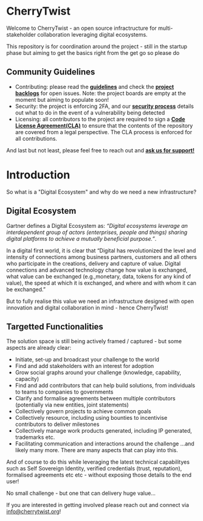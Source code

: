 # CherryTwist
Welcome to CherryTwist - an open source infractructure for multi-stakeholder collaboration leveraging digital ecosystems. 

This repository is for coordination around the project - still in the startup phase but aiming to get the basics right from the get go so please do

## Community Guidelines
- Contributing: please read the **[guidelines](https://github.com/cherrytwist/.github/blob/master/CONTRIBUTING.md)** and check the **[project backlogs](https://github.com/orgs/cherrytwist/projects)** for open issues. Note: the project boards are empty at the moment but aiming to populate soon!
- Security: the project is enforcing 2FA, and our **[security process](https://github.com/cherrytwist/.github/blob/master/SECURITY.md)** details out what to do in the event of a vulnerability being detected
- Licensing: all contributors to the project are required to sign a **[Code License Agreement(CLA)](https://github.com/cherrytwist/.github/blob/master/CLA.md)** to ensure that the contents of the repository are covered from a legal perspective. The CLA process is enforced for all contributions. 

And last but not least, please feel free to reach out and **[ask us for support!](https://github.com/cherrytwist/.github/blob/master/SUPPORT.md)**

# Introduction
So what is a "Digital Ecosystem" and why do we need a new infrastructure? 

## Digital Ecosystem
Gartner defines a Digital Ecosystem as: *“Digital ecosystems leverage an interdependent group of actors (enterprises, people and things) sharing digital platforms to achieve a mutually beneficial purpose.”*. 

In a digital first world, it is clear that “Digital has revolutionized the level and intensity of connections among business partners, customers and all others who participate in the creations, delivery and capture of value. Digital connections and advanced technology change how value is exchanged, what value can be exchanged (e.g.,monetary, data, tokens for any kind of value), the speed at which it is exchanged, and where and with whom it can be exchanged.”

But to fully realise this value we need an infrastructure designed with open innovation and digital collaboration in mind - hence CherryTwist!

## Targetted Functionalities
The solution space is still being actively framed / captured - but some aspects are already clear: 
- Initiate, set-up and broadcast your challenge to the world
- Find and add stakeholders with an interest for adoption
- Grow social graphs around your challenge (knowledge, capability, capacity)
- Find and add contributors that can help build solutions, from individuals to teams to companies to governments
- Clarify and formalise agreements between multiple contributors (potentially via new entities, joint statements)
- Collectively govern projects to achieve common goals
- Collectively resource, including using bounties to incentivise contributors to deliver milestones
- Collectively manage work products generated, including IP generated, trademarks etc.
- Facilitating communication and interactions around the challenge
...and likely many more. There are many aspects that can play into this.

And of course to do this while leveraging the latest technical capabilityes such as Self Sovereign Identity, verified credentials (trust, reputation), formalised agreements etc etc - without exposing those details to the end user! 

No small challenge - but one that can delivery huge value...

If you are interested in getting involved please reach out and connect via <info@cherrytwist.org>!







